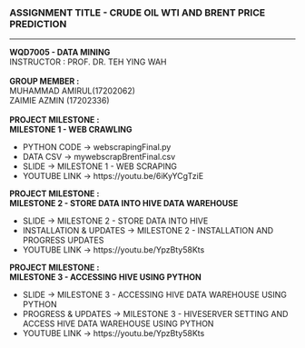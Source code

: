 <H3>ASSIGNMENT TITLE - CRUDE OIL WTI AND BRENT PRICE PREDICTION</H3>
<HR>
<B>WQD7005 - DATA MINING</B>
<BR>
INSTRUCTOR : PROF. DR. TEH YING WAH
<BR><BR>
<B>GROUP MEMBER :</B>
<BR>
MUHAMMAD AMIRUL(17202062)
<BR>
ZAIMIE AZMIN (17202336) 
<BR><BR>
<B>PROJECT MILESTONE :</B></BR>
<B>MILESTONE 1 - WEB CRAWLING</B>
  <ul>
  <li>PYTHON CODE -> webscrapingFinal.py</li>
  <li>DATA CSV -> mywebscrapBrentFinal.csv</li>
  <li>SLIDE -> MILESTONE 1 - WEB SCRAPING</li>
  <li>YOUTUBE LINK -> https://youtu.be/6iKyYCgTziE</li>
  </ul>
<B>PROJECT MILESTONE :</B></BR>
<B>MILESTONE 2 - STORE DATA INTO HIVE DATA WAREHOUSE</B>
  <ul>
  <li>SLIDE -> MILESTONE 2 - STORE DATA INTO HIVE</li>
  <li>INSTALLATION & UPDATES -> MILESTONE 2 - INSTALLATION AND PROGRESS UPDATES</li>
  <li>YOUTUBE LINK -> https://youtu.be/YpzBty58Kts</li>
  </ul>
  <B>PROJECT MILESTONE :</B></BR>
<B>MILESTONE 3 - ACCESSING HIVE USING PYTHON</B>
  <ul>
  <li>SLIDE -> MILESTONE 3 - ACCESSING HIVE DATA WAREHOUSE USING PYTHON</li>
  <li>PROGRESS & UPDATES -> MILESTONE 3 - HIVESERVER SETTING AND ACCESS HIVE DATA WAREHOUSE USING PYTHON</li>
  <li>YOUTUBE LINK -> https://youtu.be/YpzBty58Kts</li>
  </ul>
  
  
  

